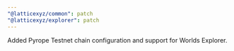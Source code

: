 ```yaml
---
"@latticexyz/common": patch
"@latticexyz/explorer": patch
---
```


Added Pyrope Testnet chain configuration and support for Worlds Explorer.
